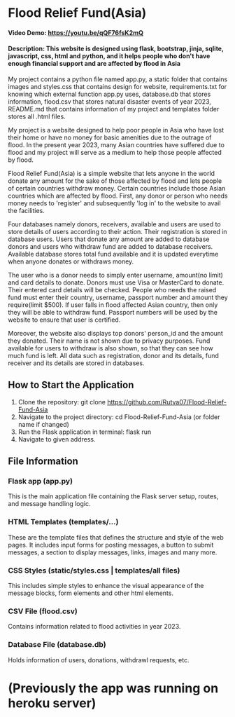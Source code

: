 # Flood Relief Fund(Asia)
#### Video Demo:  https://youtu.be/qQF76fsK2mQ
#### Description: This website is designed using flask, bootstrap, jinja, sqlite, javascript, css, html and python, and it helps people who don't have enough financial support and are affected by flood in Asia
My project contains a python file named app.py, a static folder that contains images and styles.css that contains design for website, requirements.txt for knowing which external function app.py uses, database.db that stores information, flood.csv that stores natural disaster events of year 2023, README.md that contains information of my project and templates folder stores all .html files.

My project is a website designed to help poor people in Asia who have lost their home or have no money for basic amenities due to the outrage of flood. In the present year 2023, many Asian countries have suffered due to flood and my project will serve as a medium to help those people affected by flood.

Flood Relief Fund(Asia) is a simple website that lets anyone in the world donate any amount for the sake of those affected by flood and lets people of certain countries withdraw money. Certain countries include those Asian countries which are affected by flood. First, any donor or person who needs money needs to 'register' and subsequently 'log in' to the website to avail the facilities.

Four databases namely donors, receivers, available and users are used to store details of users according to their action. Their registration is stored in database users. Users that donate any amount are added to database donors and users who withdraw fund are added to database receivers. Available database stores total fund available and it is updated everytime when anyone donates or withdraws money.

The user who is a donor needs to simply enter username, amount(no limit) and card details to donate. Donors must use Visa or MasterCard to donate. Their entered card details will be checked. People who needs the raised fund must enter their country, username, passport number and amount they require(limit $500). If user falls in flood affected Asian country, then only they will be able to withdraw fund. Passport numbers will be used by the website to ensure that user is certified.

Moreover, the website also displays top donors' person_id and the amount they donated. Their name is not shown due to privacy purposes. Fund available for users to withdraw is also shown, so that they can see how much fund is left. All data such as registration, donor and its details, fund receiver and its details are stored in databases.

## How to Start the Application
1. Clone the repository: git clone https://github.com/Rutva07/Flood-Relief-Fund-Asia
2. Navigate to the project directory: cd Flood-Relief-Fund-Asia (or folder name if changed) 
3. Run the Flask application in terminal: flask run
4. Navigate to given address.

## File Information

### Flask app (app.py)
This is the main application file containing the Flask server setup, routes, and message handling logic.

### HTML Templates (templates/...)
These are the template files that defines the structure and style of the web pages. It includes input forms for posting messages, a button to submit messages, a section to display messages, links, images and many more.

### CSS Styles (static/styles.css | templates/all files)
This includes simple styles to enhance the visual appearance of the message blocks, form elements and other html elements.

### CSV File (flood.csv)
Contains information related to flood activities in year 2023.

### Database File (database.db)
Holds information of users, donations, withdrawl requests, etc.

# (Previously the app was running on heroku server)





